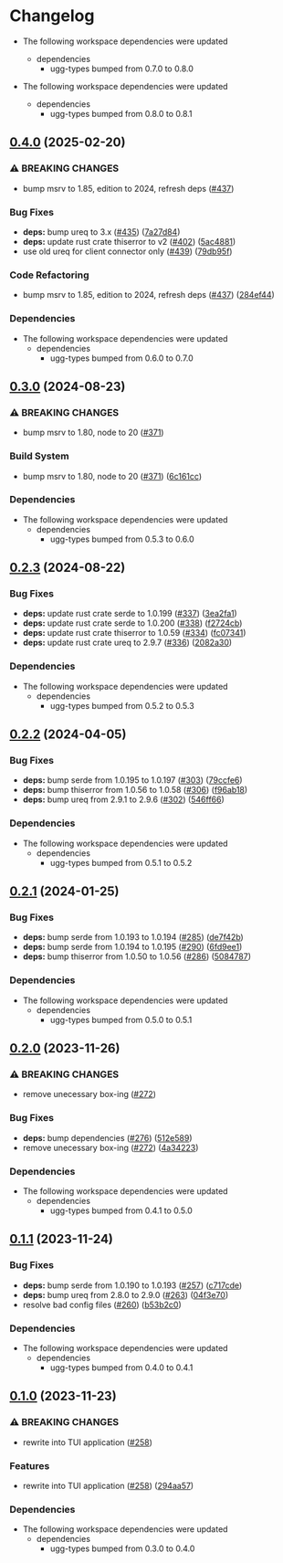 # Changelog

* The following workspace dependencies were updated
  * dependencies
    * ugg-types bumped from 0.7.0 to 0.8.0

* The following workspace dependencies were updated
  * dependencies
    * ugg-types bumped from 0.8.0 to 0.8.1

## [0.4.0](https://github.com/kade-robertson/uggo/compare/uggo-lol-client-v0.3.0...uggo-lol-client-v0.4.0) (2025-02-20)


### ⚠ BREAKING CHANGES

* bump msrv to 1.85, edition to 2024, refresh deps ([#437](https://github.com/kade-robertson/uggo/issues/437))

### Bug Fixes

* **deps:** bump ureq to 3.x ([#435](https://github.com/kade-robertson/uggo/issues/435)) ([7a27d84](https://github.com/kade-robertson/uggo/commit/7a27d8452720d6e05042dbb0a1519ec12fb58b60))
* **deps:** update rust crate thiserror to v2 ([#402](https://github.com/kade-robertson/uggo/issues/402)) ([5ac4881](https://github.com/kade-robertson/uggo/commit/5ac4881543dec3af39deeb06217bb648ec4184f7))
* use old ureq for client connector only ([#439](https://github.com/kade-robertson/uggo/issues/439)) ([79db95f](https://github.com/kade-robertson/uggo/commit/79db95f4df303a720428a25126c913ff9a0ec092))


### Code Refactoring

* bump msrv to 1.85, edition to 2024, refresh deps ([#437](https://github.com/kade-robertson/uggo/issues/437)) ([284ef44](https://github.com/kade-robertson/uggo/commit/284ef44815879548a24b81b4ac64246208fbebae))


### Dependencies

* The following workspace dependencies were updated
  * dependencies
    * ugg-types bumped from 0.6.0 to 0.7.0

## [0.3.0](https://github.com/kade-robertson/uggo/compare/uggo-lol-client-v0.2.3...uggo-lol-client-v0.3.0) (2024-08-23)


### ⚠ BREAKING CHANGES

* bump msrv to 1.80, node to 20 ([#371](https://github.com/kade-robertson/uggo/issues/371))

### Build System

* bump msrv to 1.80, node to 20 ([#371](https://github.com/kade-robertson/uggo/issues/371)) ([6c161cc](https://github.com/kade-robertson/uggo/commit/6c161cc626f7030726a6b168b780ade9b9866eb5))


### Dependencies

* The following workspace dependencies were updated
  * dependencies
    * ugg-types bumped from 0.5.3 to 0.6.0

## [0.2.3](https://github.com/kade-robertson/uggo/compare/uggo-lol-client-v0.2.2...uggo-lol-client-v0.2.3) (2024-08-22)


### Bug Fixes

* **deps:** update rust crate serde to 1.0.199 ([#337](https://github.com/kade-robertson/uggo/issues/337)) ([3ea2fa1](https://github.com/kade-robertson/uggo/commit/3ea2fa1f2a43d9bb0c508f7fae5d07556a352d07))
* **deps:** update rust crate serde to 1.0.200 ([#338](https://github.com/kade-robertson/uggo/issues/338)) ([f2724cb](https://github.com/kade-robertson/uggo/commit/f2724cb2585203449183dc5866b47a762220402b))
* **deps:** update rust crate thiserror to 1.0.59 ([#334](https://github.com/kade-robertson/uggo/issues/334)) ([fc07341](https://github.com/kade-robertson/uggo/commit/fc07341bcaa0e0a9bda64a2985967b04ed5c64de))
* **deps:** update rust crate ureq to 2.9.7 ([#336](https://github.com/kade-robertson/uggo/issues/336)) ([2082a30](https://github.com/kade-robertson/uggo/commit/2082a30991703b354854af2cf11bfafef15a9fa8))


### Dependencies

* The following workspace dependencies were updated
  * dependencies
    * ugg-types bumped from 0.5.2 to 0.5.3

## [0.2.2](https://github.com/kade-robertson/uggo/compare/uggo-lol-client-v0.2.1...uggo-lol-client-v0.2.2) (2024-04-05)


### Bug Fixes

* **deps:** bump serde from 1.0.195 to 1.0.197 ([#303](https://github.com/kade-robertson/uggo/issues/303)) ([79ccfe6](https://github.com/kade-robertson/uggo/commit/79ccfe67af0538de81e9a75c556bf4d13112f17d))
* **deps:** bump thiserror from 1.0.56 to 1.0.58 ([#306](https://github.com/kade-robertson/uggo/issues/306)) ([f96ab18](https://github.com/kade-robertson/uggo/commit/f96ab18d88070de5c42f1630b10d3142522a53bf))
* **deps:** bump ureq from 2.9.1 to 2.9.6 ([#302](https://github.com/kade-robertson/uggo/issues/302)) ([546ff66](https://github.com/kade-robertson/uggo/commit/546ff66a0f50d6221a77a36715b4daa28d56522c))


### Dependencies

* The following workspace dependencies were updated
  * dependencies
    * ugg-types bumped from 0.5.1 to 0.5.2

## [0.2.1](https://github.com/kade-robertson/uggo/compare/uggo-lol-client-v0.2.0...uggo-lol-client-v0.2.1) (2024-01-25)


### Bug Fixes

* **deps:** bump serde from 1.0.193 to 1.0.194 ([#285](https://github.com/kade-robertson/uggo/issues/285)) ([de7f42b](https://github.com/kade-robertson/uggo/commit/de7f42bbe9f09490bd57888d681ea4a24b7bdc6a))
* **deps:** bump serde from 1.0.194 to 1.0.195 ([#290](https://github.com/kade-robertson/uggo/issues/290)) ([6fd9ee1](https://github.com/kade-robertson/uggo/commit/6fd9ee11aa47db8d0931926a78d66901819c0e14))
* **deps:** bump thiserror from 1.0.50 to 1.0.56 ([#286](https://github.com/kade-robertson/uggo/issues/286)) ([5084787](https://github.com/kade-robertson/uggo/commit/50847875f6a52c1350cef2c477ef70377c15140c))


### Dependencies

* The following workspace dependencies were updated
  * dependencies
    * ugg-types bumped from 0.5.0 to 0.5.1

## [0.2.0](https://github.com/kade-robertson/uggo/compare/uggo-lol-client-v0.1.1...uggo-lol-client-v0.2.0) (2023-11-26)


### ⚠ BREAKING CHANGES

* remove unecessary box-ing ([#272](https://github.com/kade-robertson/uggo/issues/272))

### Bug Fixes

* **deps:** bump dependencies ([#276](https://github.com/kade-robertson/uggo/issues/276)) ([512e589](https://github.com/kade-robertson/uggo/commit/512e589571e51e093e5eb401b75dd4d0faee0da4))
* remove unecessary box-ing ([#272](https://github.com/kade-robertson/uggo/issues/272)) ([4a34223](https://github.com/kade-robertson/uggo/commit/4a3422394f42177cf3572fbe5495fb60fbfe9b59))


### Dependencies

* The following workspace dependencies were updated
  * dependencies
    * ugg-types bumped from 0.4.1 to 0.5.0

## [0.1.1](https://github.com/kade-robertson/uggo/compare/uggo-lol-client-v0.1.0...uggo-lol-client-v0.1.1) (2023-11-24)


### Bug Fixes

* **deps:** bump serde from 1.0.190 to 1.0.193 ([#257](https://github.com/kade-robertson/uggo/issues/257)) ([c717cde](https://github.com/kade-robertson/uggo/commit/c717cde2d0d3f1c26fb3e5df02a27bf65fc2b779))
* **deps:** bump ureq from 2.8.0 to 2.9.0 ([#263](https://github.com/kade-robertson/uggo/issues/263)) ([04f3e70](https://github.com/kade-robertson/uggo/commit/04f3e70a531475eec4b0938732ba85a10d427ebf))
* resolve bad config files ([#260](https://github.com/kade-robertson/uggo/issues/260)) ([b53b2c0](https://github.com/kade-robertson/uggo/commit/b53b2c017f0c7adb4ba58ec30a81e41bd3eb1e05))


### Dependencies

* The following workspace dependencies were updated
  * dependencies
    * ugg-types bumped from 0.4.0 to 0.4.1

## [0.1.0](https://github.com/kade-robertson/uggo/compare/uggo-lol-client-v0.0.99...uggo-lol-client-v0.1.0) (2023-11-23)


### ⚠ BREAKING CHANGES

* rewrite into TUI application ([#258](https://github.com/kade-robertson/uggo/issues/258))

### Features

* rewrite into TUI application ([#258](https://github.com/kade-robertson/uggo/issues/258)) ([294aa57](https://github.com/kade-robertson/uggo/commit/294aa57a0256545ba730c2b9751582bd1afb952f))


### Dependencies

* The following workspace dependencies were updated
  * dependencies
    * ugg-types bumped from 0.3.0 to 0.4.0
